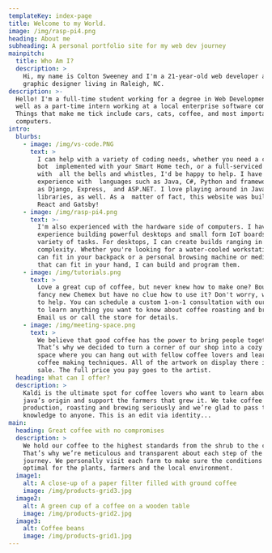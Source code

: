 ```yaml
---
templateKey: index-page
title: Welcome to my World.
image: /img/rasp-pi4.png
heading: About me
subheading: A personal portfolio site for my web dev journey
mainpitch:
  title: Who Am I?
  description: >
    Hi, my name is Colton Sweeney and I'm a 21-year-old web developer and
    graphic designer living in Raleigh, NC. 
description: >-
  Hello! I'm a full-time student working for a degree in Web Development, as
  well as a part-time intern working at a local enterprise software company.
  Things that make me tick include cars, cats, coffee, and most importantly --
  computers.
intro:
  blurbs:
    - image: /img/vs-code.PNG
      text: >
        I can help with a variety of coding needs, whether you need a custom
        bot  implemented with your Smart Home tech, or a full-serviced website
        with  all the bells and whistles, I'd be happy to help. I have
        experience with  languages such as Java, C#, Python and frameworks such
        as Django, Express,  and ASP.NET. I love playing around in JavaScript
        libraries, as well. As a  matter of fact, this website was built using
        React and Gatsby! 
    - image: /img/rasp-pi4.png
      text: >-
        I'm also experienced with the hardware side of computers. I have
        experience building powerful desktops and small form IoT boards for a
        variety of tasks. For desktops, I can create builds ranging in size and
        complexity. Whether you're looking for a water-cooled workstation that
        can fit in your backpack or a personal browsing machine or media server
        that can fit in your hand, I can build and program them.
    - image: /img/tutorials.png
      text: >
        Love a great cup of coffee, but never knew how to make one? Bought a
        fancy new Chemex but have no clue how to use it? Don't worry, we’re here
        to help. You can schedule a custom 1-on-1 consultation with our baristas
        to learn anything you want to know about coffee roasting and brewing.
        Email us or call the store for details.
    - image: /img/meeting-space.png
      text: >
        We believe that good coffee has the power to bring people together.
        That’s why we decided to turn a corner of our shop into a cozy meeting
        space where you can hang out with fellow coffee lovers and learn about
        coffee making techniques. All of the artwork on display there is for
        sale. The full price you pay goes to the artist.
  heading: What can I offer?
  description: >
    Kaldi is the ultimate spot for coffee lovers who want to learn about their
    java’s origin and support the farmers that grew it. We take coffee
    production, roasting and brewing seriously and we’re glad to pass that
    knowledge to anyone. This is an edit via identity...
main:
  heading: Great coffee with no compromises
  description: >
    We hold our coffee to the highest standards from the shrub to the cup.
    That’s why we’re meticulous and transparent about each step of the coffee’s
    journey. We personally visit each farm to make sure the conditions are
    optimal for the plants, farmers and the local environment.
  image1:
    alt: A close-up of a paper filter filled with ground coffee
    image: /img/products-grid3.jpg
  image2:
    alt: A green cup of a coffee on a wooden table
    image: /img/products-grid2.jpg
  image3:
    alt: Coffee beans
    image: /img/products-grid1.jpg
---
```


